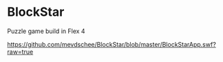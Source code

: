 BlockStar
=========

Puzzle game build in Flex 4

https://github.com/mevdschee/BlockStar/blob/master/BlockStarApp.swf?raw=true
